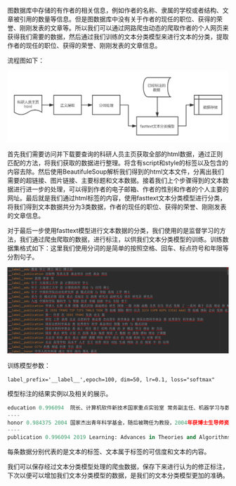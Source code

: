 图数据库中存储的有作者的相关信息，例如作者的名称、隶属的学校或者结构、文章被引用的数量等信息。但是图数据库中没有关于作者的现任的职位、获得的荣誉、刚刚发表的文章等。所以我们可以通过网路爬虫动态的爬取作者的个人网页来获得我们需要的数据，然后通过我们训练的文本分类模型来进行文本的分类，提取作者的现任的职位、获得的荣誉、刚刚发表的文章信息。

流程图如下：

![](imgs\28.png)

首先我们需要访问并下载要查询的科研人员主页获取全部的html数据，通过正则匹配的方法，将我们获取的数据进行整理。将含有script和style的标签以及包含的内容去除。然后使用BeautifuleSoup解析我们得到的html文本文件，分离出我们需要的超链接、图片链接、主要标题和文本数据。接着我们上个步骤得到的文本数据进行进一步的处理，可以得到作者的电子邮箱、作者的性别和作者的个人主要的网址。最后就是我们通过html标签的内容，使用fasttext文本分类模型进行分类，将我们得到文本数据共分为3类数据，作者的现任的职位、获得的荣誉、刚刚发表的文章信息。

对于最后一步使用fasttext模型进行文本数据的分类，我们使用的是监督学习的方法，我们通过爬虫爬取的数据，进行标注，以供我们文本分类模型的训练。训练数据集格式如下：这里我们使用分词的是简单的按照空格、回车、标点符号和年限等分割句子。

![](imgs\25.png)

训练模型参数：

```
label_prefix='__label__',epoch=100, dim=50, lr=0.1, loss="softmax"
```

模型标注的结果实例以及相关的展示。

```python
education 0.996094  院长、计算机软件新技术国家重点实验室 常务副主任、机器学习与数据挖掘研究所
----
honor 0.984375 2004 国家杰出青年科学基金，随后被聘任为教授，2004年获博士生导师资格，2006年入选教育部长江学者特聘教授
----
publication 0.996094 2019 Learning: Advances in Theories and Algorithms》(2019)，在本领域一流国际期刊和顶级国际会议发表论文两百余篇，被引用五万余次
```

每条数据分别代表的是文本的标签、文本属于标签的可信度和文本的内容。

我们可以保存经过文本分类模型处理的爬虫数据，保存下来进行认为的修正标注，下次以便可以增加我们文本分类模型的数据，是我们的文本分类模型更加的准确。